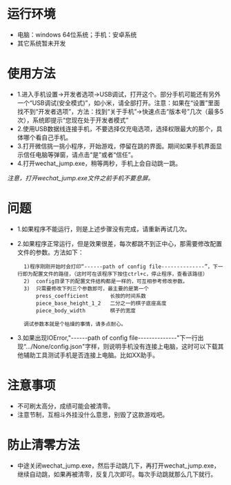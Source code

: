 # 运行环境
- 电脑：windows 64位系统；手机：安卓系统
- 其它系统暂未开发

# 使用方法
- 1.进入手机设置->开发者选项->USB调试，打开这个。部分手机可能还有另外一个“USB调试(安全模式)”，如小米，请全部打开。注意：如果在“设置”里面找不到“开发者选项”，方法：找到“关于手机”->快速点击“版本号”几次（最多5次），系统即提示“您现在处于开发者模式”
- 2.使用USB数据线连接手机，不要选择仅充电选项，选择权限最大的那个，具体哪个看自己手机。
- 3.打开微信挑一挑小程序，开始游戏，停留在跳的界面。期间如果手机界面显示信任电脑等弹窗，请点击“是”或者“信任”。
- 4.打开wechat_jump.exe，稍等两秒，手机上会自动跳一跳。

*注意，打开wechat_jump.exe文件之前手机不要息屏。*

# 问题
- 1.如果程序不能运行，则是上述步骤没有完成，请重新再试几次。
- 2.如果程序正常运行，但是效果很差，每次都跳不到正中心，那需要修改配置文件的参数。方法如下：

		1)程序刚刚开始时会打印“------path of config file--------------”，下一行即为配置文件的路径，（这时可在该程序下按住ctrl+c，停止程序，查看该路径）
		2)	config目录下的配置文件结构都是一样的，可互相参考修改参数。
		3)	只需要修改下列三个参数即可，最主要的是第一个
			press_coefficient 		长按的时间系数
			piece_base_height_1_2	二分之一的棋子底座高度
			piece_body_width		棋子的宽度
			
		调试参数本就是个枯燥的事情，请多点耐心。
- 3.如果出现IOError,"------path of config file--------------"下一行出现“.../None/config.json"字样，则说明手机没有连接上电脑，这时可以下载其他辅助工具测试手机是否连接上电脑。比如XX助手。


# 注意事项
- 不可刷太高分，成绩可能会被清零。
- 注意节制，互相斗外挂没什么意思，别毁了这款游戏吧。


# 防止清零方法
- 中途关闭wechat_jump.exe，然后手动跳几下，再打开wechat_jump.exe，继续自动跳，如果再被清零，反复几次即可。每次手动跳就那么几下就行。
